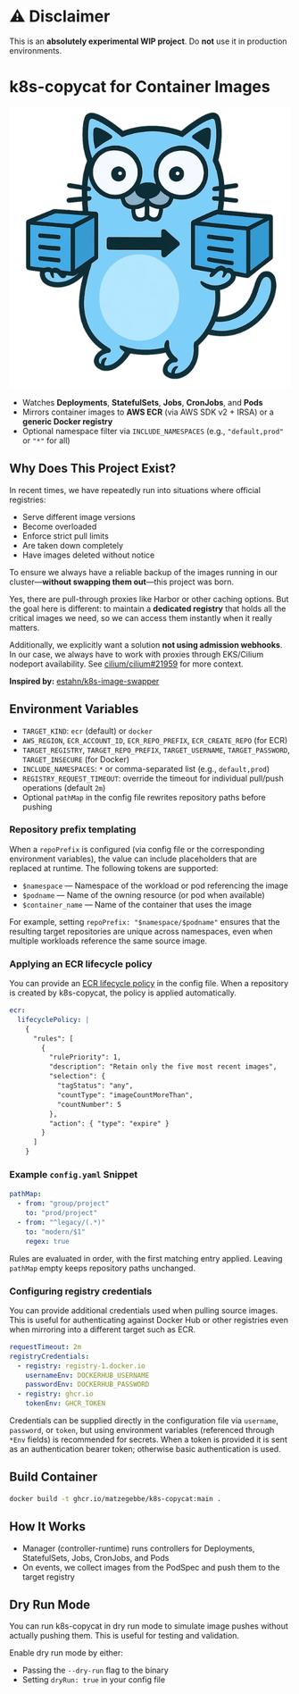 # ⚠️ Disclaimer

This is an **absolutely experimental WIP project**.
Do **not** use it in production environments.

# k8s-copycat for Container Images

![k8s-copycat logo](k8s-copycat-logo.png)

- Watches **Deployments**, **StatefulSets**, **Jobs**, **CronJobs**, and **Pods**
- Mirrors container images to **AWS ECR** (via AWS SDK v2 + IRSA) or a **generic Docker registry**
- Optional namespace filter via `INCLUDE_NAMESPACES` (e.g., `"default,prod"` or `"*"` for all)

## Why Does This Project Exist?

In recent times, we have repeatedly run into situations where official registries:

- Serve different image versions
- Become overloaded
- Enforce strict pull limits
- Are taken down completely
- Have images deleted without notice

To ensure we always have a reliable backup of the
images running in our cluster—**without swapping them out**—this project was born.

Yes, there are pull-through proxies like Harbor or other caching options.
But the goal here is different: to maintain a **dedicated registry** that holds all the critical images we need, so we can access them instantly when it really matters.

Additionally, we explicitly want a solution **not using admission webhooks**. In our case, we always have to work with proxies through EKS/Cilium nodeport availability. See [cilium/cilium#21959](https://github.com/cilium/cilium/issues/21959) for more context.

**Inspired by:**
[estahn/k8s-image-swapper](https://github.com/estahn/k8s-image-swapper)

## Environment Variables

- `TARGET_KIND`: `ecr` (default) or `docker`
- `AWS_REGION`, `ECR_ACCOUNT_ID`, `ECR_REPO_PREFIX`, `ECR_CREATE_REPO` (for ECR)
- `TARGET_REGISTRY`, `TARGET_REPO_PREFIX`, `TARGET_USERNAME`, `TARGET_PASSWORD`, `TARGET_INSECURE` (for Docker)
- `INCLUDE_NAMESPACES`: `*` or comma-separated list (e.g., `default,prod`)
- `REGISTRY_REQUEST_TIMEOUT`: override the timeout for individual pull/push operations (default `2m`)
- Optional `pathMap` in the config file rewrites repository paths before pushing

### Repository prefix templating

When a `repoPrefix` is configured (via config file or the corresponding
environment variables), the value can include placeholders that are replaced at
runtime. The following tokens are supported:

- `$namespace` — Namespace of the workload or pod referencing the image
- `$podname` — Name of the owning resource (or pod when available)
- `$container_name` — Name of the container that uses the image

For example, setting `repoPrefix: "$namespace/$podname"` ensures that the
resulting target repositories are unique across namespaces, even when multiple
workloads reference the same source image.

### Applying an ECR lifecycle policy

You can provide an [ECR lifecycle policy](https://docs.aws.amazon.com/AmazonECR/latest/userguide/lifecycle_policy_examples.html)
in the config file. When a repository is created by k8s-copycat, the policy is applied automatically.

```yaml
ecr:
  lifecyclePolicy: |
    {
      "rules": [
        {
          "rulePriority": 1,
          "description": "Retain only the five most recent images",
          "selection": {
            "tagStatus": "any",
            "countType": "imageCountMoreThan",
            "countNumber": 5
          },
          "action": { "type": "expire" }
        }
      ]
    }
```

### Example `config.yaml` Snippet

```yaml
pathMap:
  - from: "group/project"
    to: "prod/project"
  - from: "^legacy/(.*)"
    to: "modern/$1"
    regex: true
```

Rules are evaluated in order, with the first matching entry applied. Leaving
`pathMap` empty keeps repository paths unchanged.

### Configuring registry credentials

You can provide additional credentials used when pulling source images. This is
useful for authenticating against Docker Hub or other registries even when
mirroring into a different target such as ECR.

```yaml
requestTimeout: 2m
registryCredentials:
  - registry: registry-1.docker.io
    usernameEnv: DOCKERHUB_USERNAME
    passwordEnv: DOCKERHUB_PASSWORD
  - registry: ghcr.io
    tokenEnv: GHCR_TOKEN
```

Credentials can be supplied directly in the configuration file via `username`,
`password`, or `token`, but using environment variables (referenced through
`*Env` fields) is recommended for secrets. When a token is provided it is sent as
an authentication bearer token; otherwise basic authentication is used.

## Build Container

```bash
docker build -t ghcr.io/matzegebbe/k8s-copycat:main .
```

## How It Works

- Manager (controller-runtime) runs controllers for Deployments, StatefulSets, Jobs, CronJobs, and Pods
- On events, we collect images from the PodSpec and push them to the target registry

## Dry Run Mode

You can run k8s-copycat in dry run mode to simulate image pushes without actually pushing them. This is useful for testing and validation.

Enable dry run mode by either:

- Passing the `--dry-run` flag to the binary
- Setting `dryRun: true` in your config file
